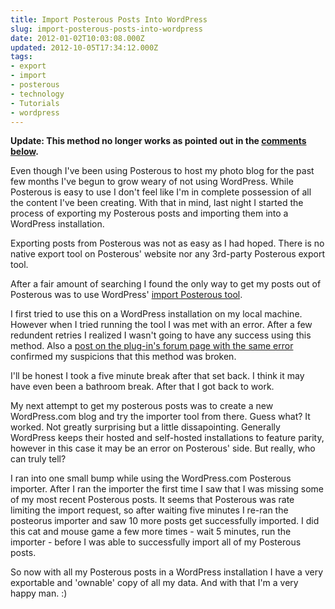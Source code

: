 ```yaml
---
title: Import Posterous Posts Into WordPress
slug: import-posterous-posts-into-wordpress
date: 2012-01-02T10:03:08.000Z
updated: 2012-10-05T17:34:12.000Z
tags:
- export
- import
- posterous
- technology
- Tutorials
- wordpress
---
```


<strong>Update:  This method no longer works as pointed out in the <a href="http://blog.harrywolff.com/import-posterous-posts-into-wordpress/#comment-672706711">comments below</a>.</strong>

Even though I've been using Posterous to host my photo blog for the past few months I've begun to grow weary of not using WordPress.  While Posterous is easy to use I don't  feel like I'm in complete possession of all the content I've been creating.  With that in mind, last night I started the process of exporting my Posterous posts and importing them into a WordPress installation.

Exporting posts from Posterous was not as easy as I had hoped.  There is no native export tool on Posterous' website nor any 3rd-party Posterous export tool.

After a fair amount of searching I found the only way to get my posts out of Posterous was to use WordPress' <a href="http://wordpress.org/extend/plugins/posterous-importer/">import Posterous tool</a>.  
<!--more-->
I first tried to use this on a WordPress installation on my local machine.  However when I tried running the tool I was met with an error.  After a few redundent retries I realized I wasn't going to have any success using this method.  Also a <a href="http://wordpress.org/support/topic/plugin-posterous-importer-403-error-message-when-running">post on the plug-in's forum page with the same error</a> confirmed my suspicions that this method was broken.

I'll be honest I took a five minute break after that set back.  I think it may have even been a bathroom break.  After that I got back to work.

My next attempt to get my posterous posts was to create a new WordPress.com blog and try the importer tool from there.  Guess what?  It worked.  Not greatly surprising but a little dissapointing.  Generally WordPress keeps their hosted and self-hosted installations to feature parity, however in this case it may be an error on Posterous' side.  But really, who can truly tell?

I ran into one small bump while using the WordPress.com Posterous importer.  After I ran the importer the first time I saw that I was missing some of my most recent Posterous posts.  It seems that Posterous was rate limiting the import request, so after waiting five minutes I re-ran the posteorus importer and saw 10 more posts get successfully imported.  I did this cat and mouse game a few more times -  wait 5 minutes, run the importer -  before I was able to successfully import all of my Posterous posts.

So now with all my Posterous posts in a WordPress installation I have a very exportable and 'ownable' copy of all my data.  And with that I'm a very happy man. :)
